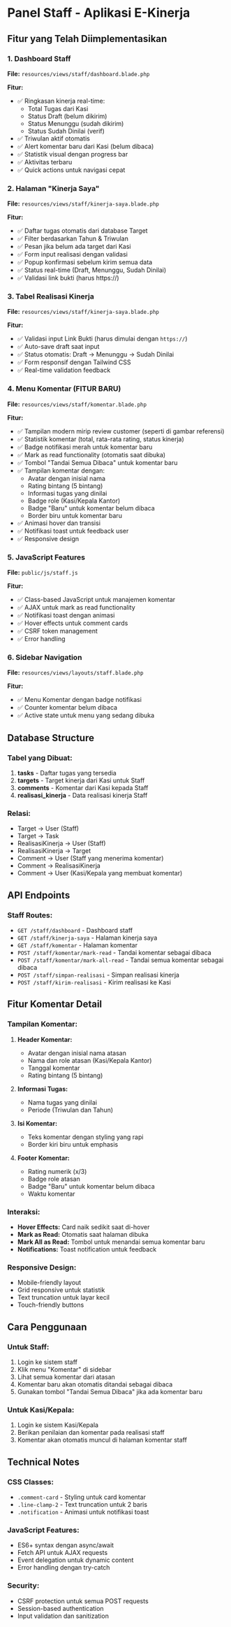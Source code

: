 # Panel Staff - Aplikasi E-Kinerja

## Fitur yang Telah Diimplementasikan

### 1. Dashboard Staff
**File:** `resources/views/staff/dashboard.blade.php`

**Fitur:**
- ✅ Ringkasan kinerja real-time:
  - Total Tugas dari Kasi
  - Status Draft (belum dikirim)
  - Status Menunggu (sudah dikirim)
  - Status Sudah Dinilai (verif)
- ✅ Triwulan aktif otomatis
- ✅ Alert komentar baru dari Kasi (belum dibaca)
- ✅ Statistik visual dengan progress bar
- ✅ Aktivitas terbaru
- ✅ Quick actions untuk navigasi cepat

### 2. Halaman "Kinerja Saya"
**File:** `resources/views/staff/kinerja-saya.blade.php`

**Fitur:**
- ✅ Daftar tugas otomatis dari database Target
- ✅ Filter berdasarkan Tahun & Triwulan
- ✅ Pesan jika belum ada target dari Kasi
- ✅ Form input realisasi dengan validasi
- ✅ Popup konfirmasi sebelum kirim semua data
- ✅ Status real-time (Draft, Menunggu, Sudah Dinilai)
- ✅ Validasi link bukti (harus https://)

### 3. Tabel Realisasi Kinerja
**File:** `resources/views/staff/kinerja-saya.blade.php`

**Fitur:**
- ✅ Validasi input Link Bukti (harus dimulai dengan `https://`)
- ✅ Auto-save draft saat input
- ✅ Status otomatis: Draft → Menunggu → Sudah Dinilai
- ✅ Form responsif dengan Tailwind CSS
- ✅ Real-time validation feedback

### 4. Menu Komentar (FITUR BARU)
**File:** `resources/views/staff/komentar.blade.php`

**Fitur:**
- ✅ Tampilan modern mirip review customer (seperti di gambar referensi)
- ✅ Statistik komentar (total, rata-rata rating, status kinerja)
- ✅ Badge notifikasi merah untuk komentar baru
- ✅ Mark as read functionality (otomatis saat dibuka)
- ✅ Tombol "Tandai Semua Dibaca" untuk komentar baru
- ✅ Tampilan komentar dengan:
  - Avatar dengan inisial nama
  - Rating bintang (5 bintang)
  - Informasi tugas yang dinilai
  - Badge role (Kasi/Kepala Kantor)
  - Badge "Baru" untuk komentar belum dibaca
  - Border biru untuk komentar baru
- ✅ Animasi hover dan transisi
- ✅ Notifikasi toast untuk feedback user
- ✅ Responsive design

### 5. JavaScript Features
**File:** `public/js/staff.js`

**Fitur:**
- ✅ Class-based JavaScript untuk manajemen komentar
- ✅ AJAX untuk mark as read functionality
- ✅ Notifikasi toast dengan animasi
- ✅ Hover effects untuk comment cards
- ✅ CSRF token management
- ✅ Error handling

### 6. Sidebar Navigation
**File:** `resources/views/layouts/staff.blade.php`

**Fitur:**
- ✅ Menu Komentar dengan badge notifikasi
- ✅ Counter komentar belum dibaca
- ✅ Active state untuk menu yang sedang dibuka

## Database Structure

### Tabel yang Dibuat:
1. **tasks** - Daftar tugas yang tersedia
2. **targets** - Target kinerja dari Kasi untuk Staff
3. **comments** - Komentar dari Kasi kepada Staff
4. **realisasi_kinerja** - Data realisasi kinerja Staff

### Relasi:
- Target → User (Staff)
- Target → Task
- RealisasiKinerja → User (Staff)
- RealisasiKinerja → Target
- Comment → User (Staff yang menerima komentar)
- Comment → RealisasiKinerja
- Comment → User (Kasi/Kepala yang membuat komentar)

## API Endpoints

### Staff Routes:
- `GET /staff/dashboard` - Dashboard staff
- `GET /staff/kinerja-saya` - Halaman kinerja saya
- `GET /staff/komentar` - Halaman komentar
- `POST /staff/komentar/mark-read` - Tandai komentar sebagai dibaca
- `POST /staff/komentar/mark-all-read` - Tandai semua komentar sebagai dibaca
- `POST /staff/simpan-realisasi` - Simpan realisasi kinerja
- `POST /staff/kirim-realisasi` - Kirim realisasi ke Kasi

## Fitur Komentar Detail

### Tampilan Komentar:
1. **Header Komentar:**
   - Avatar dengan inisial nama atasan
   - Nama dan role atasan (Kasi/Kepala Kantor)
   - Tanggal komentar
   - Rating bintang (5 bintang)

2. **Informasi Tugas:**
   - Nama tugas yang dinilai
   - Periode (Triwulan dan Tahun)

3. **Isi Komentar:**
   - Teks komentar dengan styling yang rapi
   - Border kiri biru untuk emphasis

4. **Footer Komentar:**
   - Rating numerik (x/3)
   - Badge role atasan
   - Badge "Baru" untuk komentar belum dibaca
   - Waktu komentar

### Interaksi:
- **Hover Effects:** Card naik sedikit saat di-hover
- **Mark as Read:** Otomatis saat halaman dibuka
- **Mark All as Read:** Tombol untuk menandai semua komentar baru
- **Notifications:** Toast notification untuk feedback

### Responsive Design:
- Mobile-friendly layout
- Grid responsive untuk statistik
- Text truncation untuk layar kecil
- Touch-friendly buttons

## Cara Penggunaan

### Untuk Staff:
1. Login ke sistem staff
2. Klik menu "Komentar" di sidebar
3. Lihat semua komentar dari atasan
4. Komentar baru akan otomatis ditandai sebagai dibaca
5. Gunakan tombol "Tandai Semua Dibaca" jika ada komentar baru

### Untuk Kasi/Kepala:
1. Login ke sistem Kasi/Kepala
2. Berikan penilaian dan komentar pada realisasi staff
3. Komentar akan otomatis muncul di halaman komentar staff

## Technical Notes

### CSS Classes:
- `.comment-card` - Styling untuk card komentar
- `.line-clamp-2` - Text truncation untuk 2 baris
- `.notification` - Animasi untuk notifikasi toast

### JavaScript Features:
- ES6+ syntax dengan async/await
- Fetch API untuk AJAX requests
- Event delegation untuk dynamic content
- Error handling dengan try-catch

### Security:
- CSRF protection untuk semua POST requests
- Session-based authentication
- Input validation dan sanitization 
